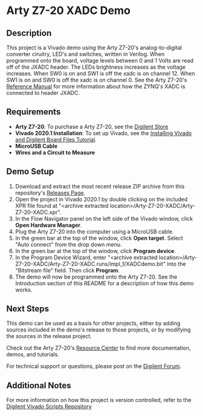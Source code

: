 Arty Z7-20 XADC Demo
==============
  
Description
--------------
This project is a Vivado demo using the Arty Z7-20's analog-to-digital converter ciruitry, LED's and switches, written in Verilog. When programmed onto the board, voltage levels between 0 and 1 Volts are read off of the JXADC header. The LEDs brightness increases as the voltage increases. When SW0 is on and SW1 is off the xadc is on channel 12. When SW1 is on and SW0 is off the xadc is on channel 0. See the Arty Z7-20's [Reference Manual](https://reference.digilentinc.com/reference/programmable-logic/arty-z7/reference-manual) for more information about how the ZYNQ's XADC is connected to header JXADC.


  
Requirements
--------------
* **Arty Z7-20**: To purchase a Arty Z7-20, see the [Digilent Store](https://store.digilentinc.com/arty-z7-apsoc-zynq-7000-development-board-for-makers-and-hobbyists/)
* **Vivado 2020.1 Installation**: To set up Vivado, see the [Installing Vivado and Digilent Board Files Tutorial](https://reference.digilentinc.com/vivado/installing-vivado/start).
* **MicroUSB Cable**
* **Wires and a Circuit to Measure**

Demo Setup
--------------
1. Download and extract the most recent release ZIP archive from this repository's [Releases Page](https://github.com/Digilent/Arty-Z7-20-xadc/releases).
2. Open the project in Vivado 2020.1 by double clicking on the included XPR file found at "\<archive extracted location\>/Arty-Z7-20-XADC/Arty-Z7-20-XADC.xpr".
3. In the Flow Navigator panel on the left side of the Vivado window, click **Open Hardware Manager**.
4. Plug the Arty Z7-20 into the computer using a MicroUSB cable.
5. In the green bar at the top of the window, click **Open target**. Select "Auto connect" from the drop down menu.
6. In the green bar at the top of the window, click **Program device**.
7. In the Program Device Wizard, enter "\<archive extracted location\>/Arty-Z7-20-XADC/Arty-Z7-20-XADC.runs/impl_1/XADCdemo.bit" into the "Bitstream file" field. Then click **Program**.
8. The demo will now be programmed onto the Arty Z7-20. See the Introduction section of this README for a description of how this demo works.

Next Steps
--------------
This demo can be used as a basis for other projects, either by adding sources included in the demo's release to those projects, or by modifying the sources in the release project.

Check out the Arty Z7-20's [Resource Center](https://reference.digilentinc.com/reference/programmable-logic/arty-z7/start) to find more documentation, demos, and tutorials.

For technical support or questions, please post on the [Digilent Forum](https://forum.digilentinc.com).

Additional Notes
--------------
For more information on how this project is version controlled, refer to the [Digilent Vivado Scripts Repository](https://github.com/digilent/digilent-vivado-scripts)


